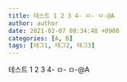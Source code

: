 ```yaml
---
title: 테스트 1 2 3 4- ㅁ- ㅁ-@A 
author: author
date: 2021-02-07 08:34:48 +0900
categories: [A, B]
tags: [태그1, 태그2, 태그3]
---
```

테스트 1 2 3 4- ㅁ- ㅁ-@A